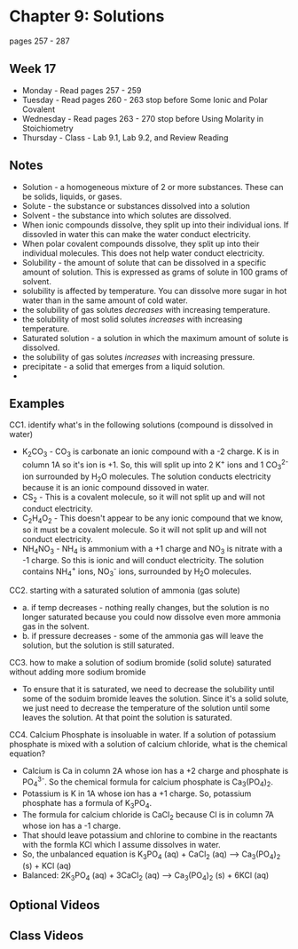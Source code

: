 # Chapter 9: Solutions

pages 257 - 287

## Week 17

- Monday - Read pages 257 - 259
- Tuesday - Read pages 260 - 263 stop before Some Ionic and Polar Covalent
- Wednesday - Read pages 263 - 270 stop before Using Molarity in Stoichiometry
- Thursday - Class - Lab 9.1, Lab 9.2, and Review Reading

## Notes

- Solution - a homogeneous mixture of 2 or more substances. These can be solids, liquids, or gases.
- Solute - the substance or substances dissolved into a solution
- Solvent - the substance into which solutes are dissolved.
- When ionic compounds dissolve, they split up into their individual ions. If dissovled in water this can make the water conduct electricity.
- When polar covalent compounds dissolve, they split up into their individual molecules. This does not help water conduct electricity.
- Solubility - the amount of solute that can be dissolved in a specific amount of solution. This is expressed as grams of solute in 100 grams of solvent.
- solubility is affected by temperature. You can dissolve more sugar in hot water than in the same amount of cold water.
- the solubility of gas solutes *decreases* with increasing temperature.
- the solubility of most solid solutes *increases* with increasing temperature.
- Saturated solution - a solution in which the maximum amount of solute is dissolved.
- the solubility of gas solutes *increases* with increasing pressure.
- precipitate - a solid that emerges from a liquid solution.
- 



## Examples

CC1. identify what's in the following solutions (compound is dissolved in water)
- K<sub>2</sub>CO<sub>3</sub> - CO<sub>3</sub> is carbonate an ionic compound with a -2 charge. K is in column 1A so it's ion is +1. So, this will split up into 2 K<sup>+</sup> ions and 1 CO<sub>3</sub><sup>2-</sup> ion surrounded by H<sub>2</sub>O molecules. The solution conducts electricity because it is an ionic compound dissoved in water.
- CS<sub>2</sub> - This is a covalent molecule, so it will not split up and will not conduct electricity.
- C<sub>2</sub>H<sub>4</sub>O<sub>2</sub> - This doesn't appear to be any ionic compound that we know, so it must be a covalent molecule. So it will not split up and will not conduct electricity. 
- NH<sub>4</sub>NO<sub>3</sub> - NH<sub>4</sub> is ammonium with a +1 charge and NO<sub>3</sub> is nitrate with a -1 charge. So this is ionic and will conduct electricity. The solution contains NH<sub>4</sub><sup>+</sup> ions, NO<sub>3</sub><sup>-</sup> ions, surrounded by H<sub>2</sub>O molecules.

CC2. starting with a saturated solution of ammonia (gas solute)
- a. if temp decreases - nothing really changes, but the solution is no longer saturated because you could now dissolve even more ammonia gas in the solvent.
- b. if pressure decreases - some of the ammonia gas will leave the solution, but the solution is still saturated.

CC3. how to make a solution of sodium bromide (solid solute) saturated without adding more sodium bromide
- To ensure that it is saturated, we need to decrease the solubility until some of the soduim bromide leaves the solution. Since it's a solid solute, we just need to decrease the temperature of the solution until some leaves the solution. At that point the solution is saturated.

CC4. Calcium Phosphate is insoluable in water. If a solution of potassium phosphate is mixed with a solution of calcium chloride, what is the chemical equation?
- Calcium is Ca in column 2A whose ion has a +2 charge and phosphate is PO<sub>4</sub><sup>3-</sup>. So the chemical formula for calcium phosphate is Ca<sub>3</sub>(PO<sub>4</sub>)<sub>2</sub>.
- Potassium is K in 1A whose ion has a +1 charge. So, potassium phosphate has a formula of K<sub>3</sub>PO<sub>4</sub>.
- The formula for calcium chloride is CaCl<sub>2</sub> because Cl is in column 7A whose ion has a -1 charge.
- That should leave potassium and chlorine to combine in the reactants with the formla KCl which I assume dissolves in water.
- So, the unbalanced equation is K<sub>3</sub>PO<sub>4</sub> (aq) + CaCl<sub>2</sub> (aq) --> Ca<sub>3</sub>(PO<sub>4</sub>)<sub>2</sub> (s) + KCl (aq)
- Balanced: 2K<sub>3</sub>PO<sub>4</sub> (aq) + 3CaCl<sub>2</sub> (aq) --> Ca<sub>3</sub>(PO<sub>4</sub>)<sub>2</sub> (s) + 6KCl (aq)

## Optional Videos

## Class Videos
